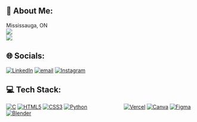 ## 💫 About Me:
Mississauga, ON<br/>
![](https://github-readme-streak-stats.herokuapp.com/?user=kishys&theme=dark&hide_border=true)<br/>
![](https://github-readme-stats.vercel.app/api/top-langs/?username=kishys&theme=dark&hide_border=true&include_all_commits=true&count_private=false&layout=compact)<br/>

## 🌐 Socials:
[![LinkedIn](https://img.shields.io/badge/LinkedIn-%230077B5.svg?logo=linkedin&logoColor=white)](https://linkedin.com/in/KishanSuhirthan) [![email](https://img.shields.io/badge/Email-D14836?logo=gmail&logoColor=white)](mailto:kishansuhirthan@gmail.com) [![Instagram](https://img.shields.io/badge/Instagram-%23E4405F.svg?logo=Instagram&logoColor=white)](https://instagram.com/k1shxnsuh1) 

## 💻 Tech Stack:
[![C](https://img.shields.io/badge/c-%2300599C.svg?style=for-the-badge&logo=c&logoColor=white)](https://www.geeksforgeeks.org/c-programming-language/) 
[![HTML5](https://img.shields.io/badge/html5-%23E34F26.svg?style=for-the-badge&logo=html5&logoColor=white)](https://www.geeksforgeeks.org/html-introduction/)
[![CSS3](https://img.shields.io/badge/css3-%231572B6.svg?style=for-the-badge&logo=css3&logoColor=white)](https://www.geeksforgeeks.org/css-tutorial/)
[![Python](https://img.shields.io/badge/python-3670A0?style=for-the-badge&logo=python&logoColor=ffdd54)](https://www.geeksforgeeks.org/python-programming-language-tutorial/)
&nbsp; &nbsp; &nbsp; &nbsp; &nbsp; &nbsp; &nbsp; &nbsp; &nbsp; &nbsp; &nbsp; &nbsp; 
[![Vercel](https://img.shields.io/badge/vercel-%23000000.svg?style=for-the-badge&logo=vercel&logoColor=white)](https://vercel.com/) 
[![Canva](https://img.shields.io/badge/Canva-%2300C4CC.svg?style=for-the-badge&logo=Canva&logoColor=white)](https://www.canva.com/)
[![Figma](https://img.shields.io/badge/figma-%23F24E1E.svg?style=for-the-badge&logo=figma&logoColor=white)](https://www.figma.com/)
[![Blender](https://img.shields.io/badge/blender-%23F5792A.svg?style=for-the-badge&logo=blender&logoColor=white)](https://www.blender.org/)



<!-- Proudly created with GPRM ( https://gprm.itsvg.in ) -->
